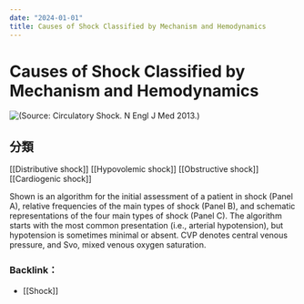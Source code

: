 ```yaml
---
date: "2024-01-01"
title: Causes of Shock Classified by Mechanism and Hemodynamics
---
```


# Causes of Shock Classified by Mechanism and Hemodynamics
![(Source: Circulatory Shock. N Engl J Med 2013.)](https://i.imgur.com/x3fwWJT.jpg)

## 分類
[[Distributive shock]]
[[Hypovolemic shock]]
[[Obstructive shock]]
[[Cardiogenic shock]]

Shown is an algorithm for the initial assessment of a patient in shock (Panel A), relative frequencies of the main types of shock (Panel B), and schematic representations of the four main types of shock (Panel C). The algorithm starts with the most common presentation (i.e., arterial hypotension), but hypotension is sometimes minimal or absent. CVP denotes central venous pressure, and Svo, mixed venous oxygen saturation.


### Backlink：

- [[Shock]]
